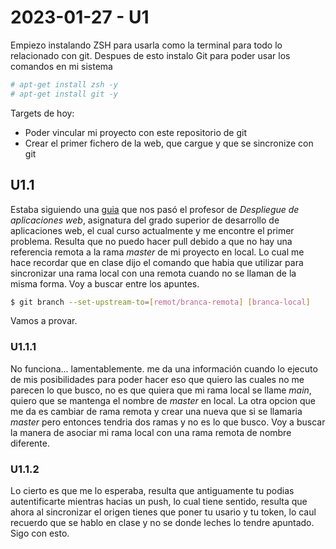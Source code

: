 # 2023-01-27 - U1
Empiezo instalando ZSH para usarla como la terminal para todo lo relacionado con git.
Despues de esto instalo Git para poder usar los comandos en mi sistema
```bash
# apt-get install zsh -y
# apt-get install git -y
```

Targets de hoy:
- Poder vincular mi proyecto con este repositorio de git
- Crear el primer fichero de la web, que cargue y que se sincronize con git

## U1.1
Estaba siguiendo una [guia](https://www.sitereq.com/post/3-ways-to-create-git-local-and-remote-repositories) que nos pasó el profesor de *Despliegue de aplicaciones web*, asignatura del grado superior de desarrollo de aplicaciones web, el cual curso actualmente y me encontre el primer problema.
Resulta que no puedo hacer pull debido a que no hay una referencia remota a la rama *master* de mi proyecto en local.
Lo cual me hace recordar que en clase dijo el comando que habia que utilizar para sincronizar una rama local con una remota cuando no se llaman de la misma forma. Voy a buscar entre los apuntes.

```bash
$ git branch --set-upstream-to=[remot/branca-remota] [branca-local]
```

Vamos a provar.

### U1.1.1
No funciona... lamentablemente.
me da una información cuando lo ejecuto de mis posibilidades para poder hacer eso que quiero las cuales no me parecen lo que busco, no es que quiera que mi rama local se llame _main_, quiero que se mantenga el nombre de _master_ en local. La otra opcion que me da es cambiar de rama remota y crear una nueva que si se llamaria _master_ pero entonces tendria dos ramas y no es lo que busco.
Voy a buscar la manera de asociar mi rama local con una rama remota de nombre diferente.

### U1.1.2
Lo cierto es que me lo esperaba, resulta que antiguamente tu podias autentificarte mientras hacias un push, lo cual tiene sentido, resulta que ahora al sincronizar el origen tienes que poner tu usario y tu token, lo caul recuerdo que se hablo en clase y no se donde leches lo tendre apuntado.
Sigo con esto.
